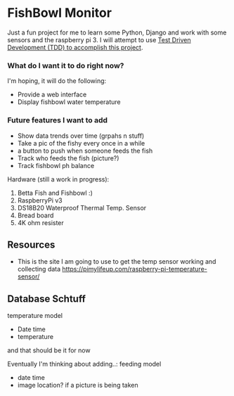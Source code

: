 # FishBowl Monitor
Just a fun project for me to learn some Python, Django and work with some
sensors and the raspberry pi 3. I will attempt to use [Test Driven Development
(TDD) to accomplish this project](https://www.obeythetestinggoat.com).

### What do I want it to do right now?
I'm hoping, it will do the following:
 *  Provide a web interface
 *  Display fishbowl water temperature

### Future features I want to add
 * Show data trends over time (grpahs n stuff)
 * Take a pic of the fishy every once in a while
 * a button to push when someone feeds the fish
 * Track who feeds the fish (picture?)
 * Track fishbowl ph balance

Hardware (still a work in progress):
1. Betta Fish and Fishbowl :)
2. RaspberryPi v3
3. DS18B20 Waterproof Thermal Temp. Sensor
4. Bread board
5. 4K ohm resister


## Resources
* This is the site I am going to use to get the temp sensor working
 and collecting data https://pimylifeup.com/raspberry-pi-temperature-sensor/


## Database Schtuff

temperature model
* Date time
* temperature

and that should be it for now

Eventually I'm thinking about adding..:
feeding model
* date time
* image location? if a picture is being taken